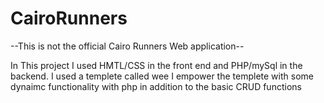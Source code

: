 # CairoRunners
--This is not the official Cairo Runners Web application--

In This project I used HMTL/CSS in the front end and PHP/mySql in the backend.
I used a templete called wee
I empower the templete with some dynaimc functionality with php
in addition to the basic CRUD functions 
